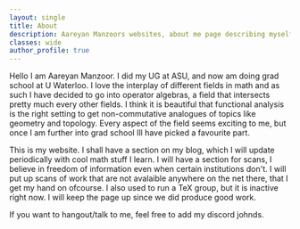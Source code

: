 ```yaml
---
layout: single
title: About
description: Aareyan Manzoors websites, about me page describing myself and the goal of the site.
classes: wide
author_profile: true
---
```

Hello I am Aareyan Manzoor. I did my UG at ASU, and now am doing grad school at U Waterloo. I love the interplay of different fields in math and as such I have decided to go into operator algebras, a field that intersects pretty much every other fields. I think it is beautiful that functional analysis is the right setting to get non-commutative analogues of topics like geometry and topology. Every aspect of the field seems exciting to me, but once I am further into grad school Ill have picked a favourite part.

This is my website. I shall have a section on my blog, which I will update periodically with cool math stuff I learn. I will have a section for scans, I believe in freedom of information even when certain institutions don't. I will put up scans of work that are not avalaible anywhere on the net there, that I get my hand on ofcourse. I also used to run a TeX group, but it is inactive right now. I will keep the page up since we did produce good work.

If you want to hangout/talk to me, feel free to add my discord johnds.
